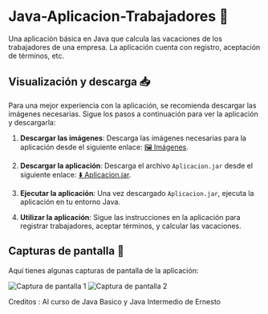 # Java-Aplicacion-Trabajadores 🚀

Una aplicación básica en Java que calcula las vacaciones de los trabajadores de una empresa. La aplicación cuenta con registro, aceptación de términos, etc.

## Visualización y descarga 📥

Para una mejor experiencia con la aplicación, se recomienda descargar las imágenes necesarias. Sigue los pasos a continuación para ver la aplicación y descargarla:

1. **Descargar las imágenes**: Descarga las imágenes necesarias para la aplicación desde el siguiente enlace: [🖼️ Imágenes](https://github.com/Dev-Asfix/Java-Aplicacion/tree/main/images).

2. **Descargar la aplicación**: Descarga el archivo `Aplicacion.jar` desde el siguiente enlace: [⬇️ Aplicacion.jar](https://github.com/Dev-Asfix/Java-Aplicacion/blob/main/Aplicacion.jar).

3. **Ejecutar la aplicación**: Una vez descargado `Aplicacion.jar`, ejecuta la aplicación en tu entorno Java.

4. **Utilizar la aplicación**: Sigue las instrucciones en la aplicación para registrar trabajadores, aceptar términos, y calcular las vacaciones.

## Capturas de pantalla 📸

Aquí tienes algunas capturas de pantalla de la aplicación:

![Captura de pantalla 1](link-a-captura1.png)
![Captura de pantalla 2](link-a-captura2.png)

Creditos : Al curso de Java Basico y Java Intermedio de Ernesto 
